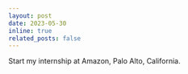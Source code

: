 ```yaml
---
layout: post
date: 2023-05-30
inline: true
related_posts: false
---
```


Start my internship at Amazon, Palo Alto, California.
